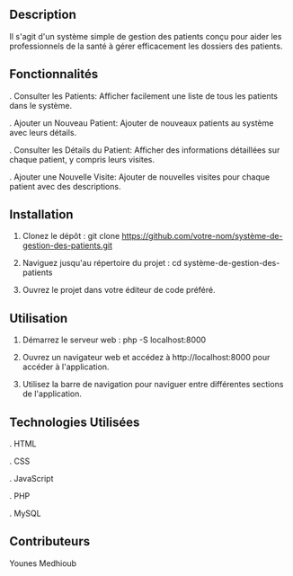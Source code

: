 
## Description 

Il s'agit d'un système simple de gestion des patients conçu pour aider les professionnels de la santé à gérer efficacement les dossiers des patients.

## Fonctionnalités
. Consulter les Patients: Afficher facilement une liste de tous les patients dans le système.

. Ajouter un Nouveau Patient: Ajouter de nouveaux patients au système avec leurs détails.

. Consulter les Détails du Patient: Afficher des informations détaillées sur chaque patient, y compris leurs visites.

. Ajouter une Nouvelle Visite: Ajouter de nouvelles visites pour chaque patient avec des descriptions.

## Installation
1. Clonez le dépôt :
git clone https://github.com/votre-nom/système-de-gestion-des-patients.git

2. Naviguez jusqu'au répertoire du projet :
cd système-de-gestion-des-patients

3. Ouvrez le projet dans votre éditeur de code préféré.
   
## Utilisation
1. Démarrez le serveur web :
php -S localhost:8000

2. Ouvrez un navigateur web et accédez à http://localhost:8000 pour accéder à l'application.
3. Utilisez la barre de navigation pour naviguer entre différentes sections de l'application.

## Technologies Utilisées

. HTML

. CSS

. JavaScript

. PHP

. MySQL


## Contributeurs
Younes Medhioub
